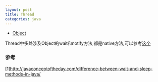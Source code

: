 ```yaml
---
layout: post
title: Thread
categories: java
---
```


*   [Object](#object)



Thread中多处涉及Object的wait和notify方法,都是native方法,可以参考[这个](/2016/02/28/native)


### 参考

[1]<http://javaconceptoftheday.com/difference-between-wait-and-sleep-methods-in-java/>
